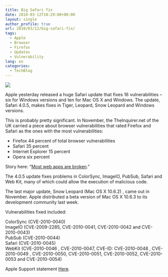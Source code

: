 ```yaml
---
title: Big Safari fix
date: 2010-03-12T18:29:00+00:00
layout: single
author_profile: true
url: 2010/03/12/big-safari-fix/
tags:
  - Apple
  - Browser
  - Firefox
  - Updates
  - Vulnerability
lang: en
categories: 
  - TechBlog
---
```

[![](http://4.bp.blogspot.com/_vaUVXcmC3OI/S5qA7yBZAZI/AAAAAAAABQ8/Z7FB10YpscQ/s640/safari512px.jpg)](http://4.bp.blogspot.com/_vaUVXcmC3OI/S5qA7yBZAZI/AAAAAAAABQ8/Z7FB10YpscQ/s1600-h/safari512px.jpg)

Apple yesterday released a huge Safari update that fixes 16 vulnerabilities – six for Windows versions and ten for Mac OS X and Windows. The update, Safari 4.0.5, makes fixes in Tiger, Leopard, Snow Leopard and Windows versions.

This is probably pretty significant. In November, the TheInquirer.net of the UK carried a piece about browser vulnerabilities that rated Firefox and Safari as the ones with the most vulnerabilities:

  * Firefox 44 percent of total browser vulnerabilities
  * Safari 35 percent
  * Internet Explorer 15 percent
  * Opera six percent

Story here: “[Most web apps are broken](http://www.theinquirer.net/inquirer/news/1561632/most-web-apps-broken).”

The 4.0.5 update fixes problems in ColorSync, ImageIO, PubSub, Safari and Web Kit, many of which could allow the execution of malicious code.

The last major update, Snow Leopard (Mac OS X 10.6.2) , came out in November. Apple distributed a beta version of Mac OS X 10.6.3 to its development community last week.

Vulnerabilities fixed included:

ColorSync (CVE-2010-0040)  
ImageIO (CVE-2009-2285, CVE-2010-0041, CVE-2010-0042 and CVE-2010-0043)  
PubSub (CVE-2010-0044)  
Safari (CVE-2010-0045)  
WebKit (CVE-2010-0046 , CVE-2010-0047, CVE-ID: CVE-2010-0048 , CVE-2010-0049 , CVE-2010-0050, CVE-2010-0051, CVE-2010-0052, CVE-2010-0053 and CVE-2010-0054)

Apple Support statement [Here](http://support.apple.com/kb/HT4070).